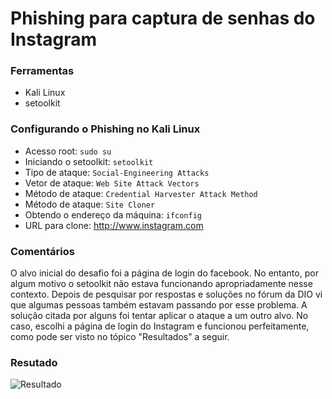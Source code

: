 # Phishing para captura de senhas do Instagram

### Ferramentas

- Kali Linux
- setoolkit

### Configurando o Phishing no Kali Linux

- Acesso root: ``` sudo su ```
- Iniciando o setoolkit: ``` setoolkit ```
- Tipo de ataque: ``` Social-Engineering Attacks ```
- Vetor de ataque: ``` Web Site Attack Vectors ```
- Método de ataque: ```Credential Harvester Attack Method ```
- Método de ataque: ``` Site Cloner ```
- Obtendo o endereço da máquina: ``` ifconfig ```
- URL para clone: http://www.instagram.com

### Comentários

O alvo inicial do desafio foi a página de login do facebook. No entanto, por algum motivo o setoolkit não estava funcionando apropriadamente nesse contexto. Depois de pesquisar por respostas e soluções no fórum da DIO vi que algumas pessoas também estavam passando por esse problema. A solução citada por alguns foi tentar aplicar o ataque a um outro alvo. No caso, escolhi a página de login do Instagram e funcionou perfeitamente, como pode ser visto no tópico "Resultados" a seguir.

### Resutado

![Resultado](https://github.com/user-attachments/assets/14f0b0fd-133a-4642-8e67-b29aeb583805)
